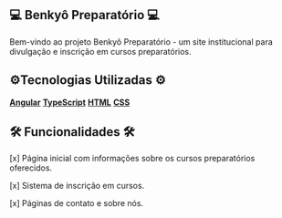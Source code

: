 ## 💻  Benkyô Preparatório 💻 

Bem-vindo ao projeto Benkyô Preparatório - um site institucional para divulgação e inscrição em cursos preparatórios.

## ⚙️Tecnologias Utilizadas ⚙️

**[Angular]()**
**[TypeScript]()**
**[HTML]()**
**[CSS]()**

## 🛠 Funcionalidades 🛠

[x] Página inicial com informações sobre os cursos preparatórios oferecidos.


[x] Sistema de inscrição em cursos.


[x] Páginas de contato e sobre nós.
